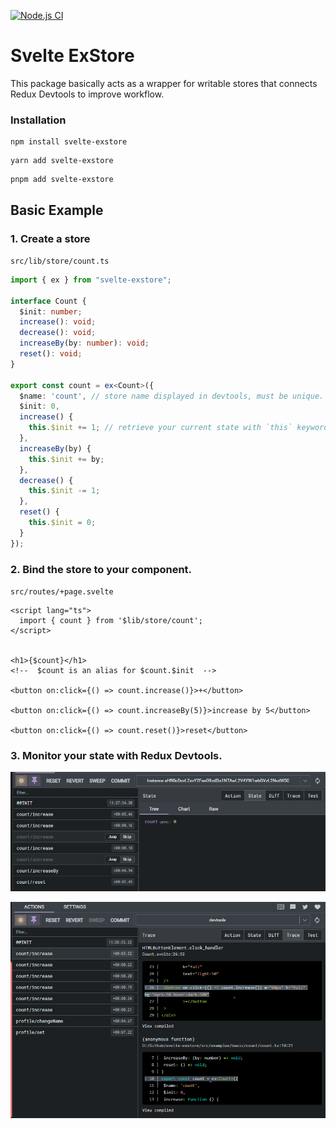 [![Node.js CI](https://github.com/noney1412/svelte-exstore/actions/workflows/node.js.yml/badge.svg)](https://github.com/noney1412/svelte-exstore/actions/workflows/node.js.yml)

# Svelte ExStore 
This package basically acts as a wrapper for writable stores that connects Redux Devtools to improve workflow.

### Installation
```tsx
npm install svelte-exstore
```

```tsx
yarn add svelte-exstore
```

```tsx
pnpm add svelte-exstore
```

## Basic Example
### 1. Create a store
`src/lib/store/count.ts`
```typescript
import { ex } from "svelte-exstore";
  
interface Count {
  $init: number;
  increase(): void;
  decrease(): void;
  increaseBy(by: number): void;
  reset(): void;
}

export const count = ex<Count>({
  $name: 'count', // store name displayed in devtools, must be unique.
  $init: 0,
  increase() {
    this.$init += 1; // retrieve your current state with `this` keyword.
  },
  increaseBy(by) {
    this.$init += by;
  },
  decrease() {
    this.$init -= 1;
  },
  reset() {
    this.$init = 0;
  }
});
```
### 2. Bind the store to your component.
`src/routes/+page.svelte`
```svelte
<script lang="ts">
  import { count } from '$lib/store/count';
</script>


<h1>{$count}</h1>
<!--  $count is an alias for $count.$init  -->

<button on:click={() => count.increase()}>+</button>

<button on:click={() => count.increaseBy(5)}>increase by 5</button>

<button on:click={() => count.reset()}>reset</button>
```
### 3. Monitor your state with Redux Devtools.

<p align="center">
  <img src="/docs/screenshots/Screenshot_2.png"  title="hover text">
</p>

<p align="center">
  <img src="/docs/screenshots/Screenshot_3.png"  title="hover text">
</p>
